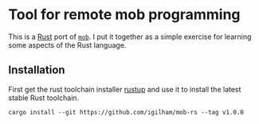 # Tool for remote mob programming

This is a [Rust][rust] port of [`mob`][mob]. I put it together as a simple exercise for learning some aspects of the Rust language.

## Installation

First get the rust toolchain installer [rustup][rustup] and use it to install the latest stable Rust toolchain.

```shell
cargo install --git https://github.com/igilham/mob-rs --tag v1.0.0
```

[mob]: https://github.com/remotemobprogramming/mob
[rust]: https://www.rust-lang.org/
[rustup]: https://rustup.rs/
